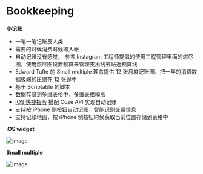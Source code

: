 # Bookkeeping

**小记账**
- 一笔一笔记账反人类
- 需要的时候消费时候即入帐
- 自动记账没有感觉， 参考 Instagram 工程师提倡的使用工程管理里面的燃尽图，使用燃尽图设置预算来管理支出线去贴近预算线
- Edward Tufte 的 Small multiple 理念提供 12 张月度记账图，把一年的消费数据极端的压缩在 12 张途中
- 基于 Scriptable 的脚本
- 数据存储到多维表格中，[多维表格模版](https://dsbp9gf887.feishu.cn/base/ChfTb2Cb9aOA64srKd3c6WrGnCd?table=tblrnc92oom5Imhl&view=vewEYHNnVO) 
- [iOS 快捷指令](https://www.icloud.com/shortcuts/7b147e0fcdbd4a78a5fee99b31fabf9d) 搭配 Coze API 实现自动记账
- 支持按 iPhone 侧按钮自动记账，智能识别交易信息
- 支持记账地图，按 iPhone 侧按钮时候获取当前位置存储到表格中
  
**iOS widget**

![image](https://github.com/flowercold/Bookkeeping/assets/1523420/5a2441b4-a99b-4259-bd9c-6ae3aa9d7089)

**Small multiple**

![image](https://github.com/flowercold/Bookkeeping/assets/1523420/41f571c7-ba23-426c-afff-e9ec76be1fb4)
